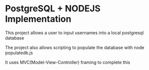 # PostgreSQL + NODEJS Implementation 
This project allows a user to input usernames into a local postgresql database 

The project also allows scripting to populate the database with node populatedb.js

It uses MVC(Model-View-Controller) framing to complete this
